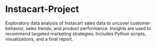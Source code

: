 # Instacart-Project
Exploratory data analysis of Instacart sales data to uncover customer behavior, sales trends, and product performance. Insights are used to recommend targeted marketing strategies. Includes Python scripts, visualizations, and a final report.
